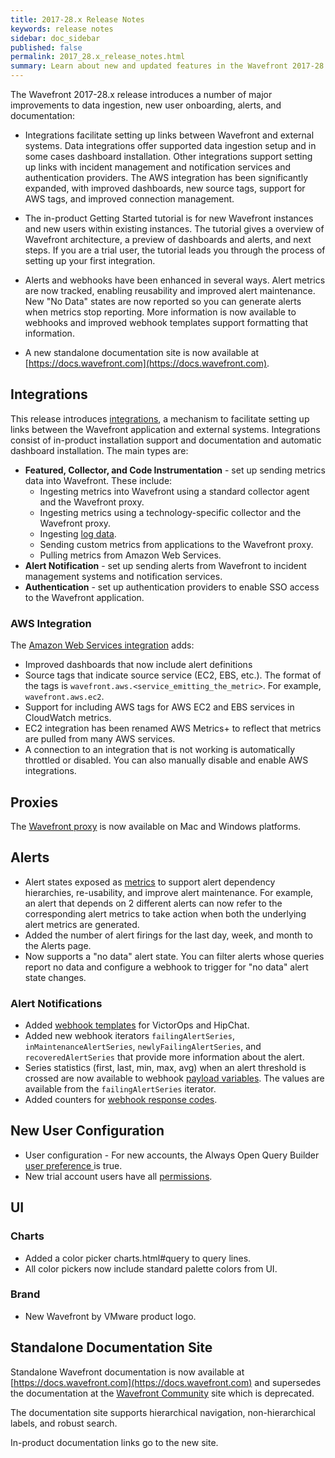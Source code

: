 ```yaml
---
title: 2017-28.x Release Notes
keywords: release notes
sidebar: doc_sidebar
published: false
permalink: 2017_28.x_release_notes.html
summary: Learn about new and updated features in the Wavefront 2017-28.x release.
---
```


The Wavefront 2017-28.x release introduces a number of major improvements to data ingestion, new user onboarding, alerts, and documentation:

- Integrations facilitate setting up links between Wavefront and external systems. Data integrations offer supported data ingestion setup and in some cases dashboard installation. Other integrations support setting up links with incident management and notification services and authentication providers. The AWS integration has been significantly expanded, with improved dashboards, new source tags, support for AWS tags, and improved connection management.

- The in-product Getting Started tutorial is for new Wavefront instances and new users within existing instances. The tutorial gives a overview of Wavefront architecture, a preview of dashboards and alerts, and next steps. If you are a trial user, the tutorial leads you through the process of setting up your first integration.

- Alerts and webhooks have been enhanced in several ways. Alert metrics are now tracked, enabling reusability and improved alert maintenance. New "No Data" states are now reported so you can generate alerts when metrics stop reporting. More information is now available to webhooks and improved webhook templates support formatting that information.

- A new standalone documentation site is now available at [https://docs.wavefront.com](https://docs.wavefront.com).

## Integrations

This release introduces [integrations](integrations.html), a mechanism to facilitate setting up links between the Wavefront application and external systems. Integrations consist of in-product installation support and documentation and automatic dashboard installation. The main types are:

- **Featured, Collector, and Code Instrumentation** - set up sending metrics data into Wavefront. These include:
  - Ingesting metrics into Wavefront using a standard collector agent and the Wavefront proxy.
  - Ingesting metrics using a technology-specific collector and the Wavefront proxy.
  - Ingesting [log data](integrations_log_data.html).
  - Sending custom metrics from applications to the Wavefront proxy.
  - Pulling metrics from Amazon Web Services.
- **Alert Notification** - set up sending alerts from Wavefront to incident management systems and notification services.
- **Authentication** - set up authentication providers to enable SSO access to the Wavefront application.

### AWS Integration

The [Amazon Web Services integration](integrations_aws_metrics.html) adds:

- Improved dashboards that now include alert definitions
- Source tags that indicate source service (EC2, EBS, etc.). The format of the tags is `wavefront.aws.<service_emitting_the_metric>`. For example, `wavefront.aws.ec2`.
- Support for including AWS tags for AWS EC2 and EBS services in CloudWatch metrics.
- EC2 integration has been renamed AWS Metrics+ to reflect that metrics are pulled from many AWS services.
- A connection to an integration that is not working is automatically throttled or disabled. You can also manually disable and enable AWS integrations.

## Proxies

The [Wavefront proxy](proxies_installing.html) is now available on Mac and Windows platforms.

## Alerts

- Alert states exposed as [metrics](alerts_dependencies.html) to support alert dependency hierarchies, re-usability, and improve alert maintenance. For example, an alert that depends on 2 different alerts can now refer to the corresponding alert metrics to take action when both the underlying alert metrics are generated.
- Added the number of alert firings for the last day, week, and month to the Alerts page.
- Now supports a "no data" alert state. You can filter alerts whose queries report no data and configure a webhook to trigger for "no data" alert state changes.

### Alert Notifications

- Added [webhook templates](webhooks_alert_notification.html#customizing-a-webhook-template) for VictorOps and HipChat.
- Added new  webhook iterators `failingAlertSeries`, `inMaintenanceAlertSeries`, `newlyFailingAlertSeries`, and `recoveredAlertSeries` that provide more information about the alert.
- Series statistics (first, last, min, max, avg) when an alert threshold is crossed are now available to webhook [payload variables](webhooks_alert_notification.html#payload-variables). The values are available from the `failingAlertSeries` iterator.
- Added counters for [webhook response codes](webhooks_alert_notification.html#querying-webhook-responses).

## New User Configuration

- User configuration - For new accounts, the Always Open Query Builder [user preference ](users_account_managing.html#configuring-your-preferences) is true.
- New trial account users have all [permissions](permissions_overview.html).

## UI

### Charts

- Added a color picker charts.html#query to query lines.
- All color pickers now include standard palette colors from UI.

### Brand

- New Wavefront by VMware product logo.

## Standalone Documentation Site

Standalone Wavefront documentation is now available at [https://docs.wavefront.com](https://docs.wavefront.com) and supersedes the documentation at the [Wavefront Community](https://community.wavefront.com/docs/) site which is deprecated.

The documentation site supports hierarchical navigation, non-hierarchical labels, and robust search.

In-product documentation links go to the new site.
